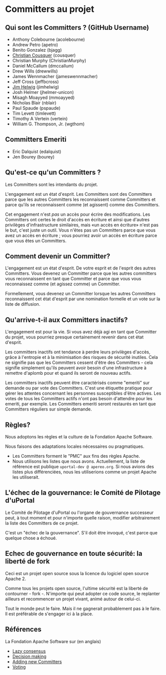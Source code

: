 # Committers au projet

## Qui sont les Committers ? (GitHub Username)

 - Anthony Colebourne (acolebourne)
 - Andrew Petro (apetro)
 - Benito Gonzalez (bjagg)
 - [Christian Cousquer][] (cousquer)
 - Christian Murphy (ChristianMurphy)
 - Daniel McCallum (dmccallum)
 - Drew Wills (drewwills)
 - James Wennmacher (jameswennmacher)
 - Jeff Cross (jeffbcross)
 - [Jim Helwig] (jimhelwig)
 - Josh Helmer (jhelmer-unicon)
 - Misagh Moayyed (mmoayyed)
 - Nicholas Blair (nblair)
 - Paul Spaude (pspaude)
 - Tim Levett (timlevett)
 - Timothy A Vertein (vertein)
 - William G. Thompson, Jr. (wgthom)

## Committers Emeriti

 - Eric Dalquist (edalquist)
 - Jen Bourey (bourey)

## Qu'est-ce qu'un Committers ?

Les Committers sont les intendants du projet.

L'engagement est un état d'esprit. Les Committers sont des Committers parce que les autres Committers les reconnaissent comme Committers et parce qu'ils se reconnaissent comme (et agissent) comme des Committers.

Cet engagement n'est *pas* un accès pour écrire des modifications. Les Committers ont certes le droit d'accès en écriture et ainsi que d'autres privilèges d'infrastructure similaires, mais «un accès en écriture» n'est pas le but, c'est juste un outil. Vous n'êtes pas un Committers parce que vous avez un accès en écriture ; vous pourriez avoir un accès en écriture parce que vous êtes un Committers.

## Comment devenir un Committer?

L'engagement est un état d'esprit. De votre esprit et de l'esprit des autres Committers. Vous devenez un Committer parce que les autres committers vous reconnaissent en tant que Committer et parce que vous vous reconnaissez comme (et agissez comme) un Committer.

Formellement, vous devenez un Committer lorsque les autres Committers reconnaissent cet état d'esprit par une nomination formelle et un vote sur la liste de diffusion.

## Qu'arrive-t-il aux Committers inactifs?

L'engagement est pour la vie. Si vous avez déjà agi en tant que Committer du projet, vous pourriez presque certainement revenir dans cet état d'esprit.

Les committers inactifs ont tendance à perdre leurs privilèges d'accès, grâce à l'entropie et à la minimisation des risques de sécurité inutiles. Cela ne signifie pas que les Committers cessent d'être des Committers - cela signifie simplement qu'ils peuvent avoir besoin d'une infrastructure à remettre d'aplomb pour et quand ils seront de nouveau actifs.

Les committers inactifs peuvent être caractérisés comme "emeriti" sur demande ou par vote des Committers. C'est une étiquette pratique pour gérer les attentes concernant les personnes susceptibles d'être actives. Les votes de tous les Committers actifs n'ont pas besoin d'attendre pour les emeriti, par exemple. Les Committers emeriti seront restaurés en tant que Committers réguliers sur simple demande.

## Règles?

Nous adoptons les règles et la culture de la Fondation Apache Software.

Nous faisons des adaptations locales nécessaires ou pragmatiques.

+ Les Committers forment le "PMC" aux fins des règles Apache.
+ Nous utilisons les listes que nous avons. Actuellement, la liste de référence est publique `uportal-dev @ apereo.org`. Si nous avions des listes plus différenciées, nous les utiliserions comme un projet Apache les utiliserait.

## L'échec de la gouvernance: le Comité de Pilotage d'uPortal

Le Comité de Pilotage d'uPortal ou l'organe de gouvernance successeur peut, à tout moment et pour n'importe quelle raison, modifier arbitrairement la liste des Committers de ce projet.

C'est un "échec de la gouvernance". S'il doit être invoqué, c'est parce que quelque chose a échoué.

## Echec de gouvernance en toute sécurité: la liberté de fork

Ceci est un projet open source sous la licence du logiciel open source Apache 2.

Comme tous les projets open source, l'ultime sécurité est la liberté de contourner - fork -. N'importe qui peut adopter ce code source, le replanter ailleurs et recommencer un projet vivant, animé autour de celui-ci.

Tout le monde peut le faire. Mais il ne gagnerait probablement pas à le faire. Il est préférable de s'engager ici à la place.

## Références

La Fondation Apache Software sur (en anglais)

+ [Lazy consensus](https://community.apache.org/committers/lazyConsensus.html)
+ [Decision making](https://community.apache.org/committers/decisionMaking.html)
+ [Adding new Committers](https://community.apache.org/newcommitter.html)
+ [Voting](https://community.apache.org/committers/voting.html)


[Christian Cousquer]: https://groups.google.com/a/apereo.org/d/topic/uportal-dev/oMLYtLAo3zo/discussion
[Jim Helwig]: https://groups.google.com/a/apereo.org/d/msg/uportal-dev/A5ok2Fiab_M/IQP5g9OvCgAJ
